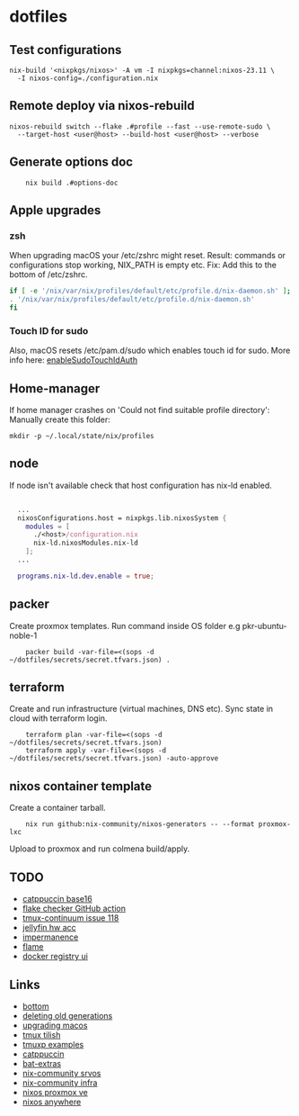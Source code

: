 # dotfiles

## Test configurations

```console
nix-build '<nixpkgs/nixos>' -A vm -I nixpkgs=channel:nixos-23.11 \
  -I nixos-config=./configuration.nix
```

## Remote deploy via nixos-rebuild

```console
nixos-rebuild switch --flake .#profile --fast --use-remote-sudo \
  --target-host <user@host> --build-host <user@host> --verbose
```

## Generate options doc

```console
    nix build .#options-doc
```

## Apple upgrades

### zsh

When upgrading macOS your /etc/zshrc might reset.
Result: commands or configurations stop working, NIX_PATH is empty etc.
Fix: Add this to the bottom of /etc/zshrc.

```zsh
if [ -e '/nix/var/nix/profiles/default/etc/profile.d/nix-daemon.sh' ]; then
. '/nix/var/nix/profiles/default/etc/profile.d/nix-daemon.sh'
fi

```

### Touch ID for sudo

Also, macOS resets /etc/pam.d/sudo which enables touch id for sudo.
More info here: [enableSudoTouchIdAuth](https://daiderd.com/nix-darwin/manual/index.html#opt-security.pam.enableSudoTouchIdAuth)

## Home-manager

If home manager crashes on 'Could not find suitable profile directory':
Manually create this folder:

```console
mkdir -p ~/.local/state/nix/profiles
```

## node

If node isn't available check that host configuration has nix-ld enabled.

```nix

  ...
  nixosConfigurations.host = nixpkgs.lib.nixosSystem {
    modules = [
      ./<host>/configuration.nix
      nix-ld.nixosModules.nix-ld
    ];
  ...

  programs.nix-ld.dev.enable = true;
```

## packer

Create proxmox templates. Run command inside OS folder e.g pkr-ubuntu-noble-1

```console
    packer build -var-file=<(sops -d ~/dotfiles/secrets/secret.tfvars.json) .
```

## terraform

Create and run infrastructure (virtual machines, DNS etc).
Sync state in cloud with terraform login.

```console
    terraform plan -var-file=<(sops -d ~/dotfiles/secrets/secret.tfvars.json)
    terraform apply -var-file=<(sops -d ~/dotfiles/secrets/secret.tfvars.json) -auto-approve
```

## nixos container template

Create a container tarball.

```console
    nix run github:nix-community/nixos-generators -- --format proxmox-lxc
```

Upload to proxmox and run colmena build/apply.

## TODO

- [catppuccin base16](https://github.com/catppuccin/base16)
- [flake checker GitHub action](https://determinate.systems/posts/flake-checker)
- [tmux-continuum issue 118](https://github.com/tmux-plugins/tmux-continuum/issues/118)
- [jellyfin hw acc](https://nixos.wiki/wiki/Jellyfin)
- [impermanence](https://nixos.wiki/wiki/Impermanence)
- [flame](https://github.com/pawelmalak/flame)
- [docker registry ui](https://github.com/Joxit/docker-registry-ui)

## Links

- [bottom](https://github.com/ClementTsang/bottom)
- [deleting old generations](https://github.com/LnL7/nix-darwin/wiki/Deleting-old-generations)
- [upgrading macos](https://github.com/LnL7/nix-darwin/wiki/Upgrading-macOS)
- [tmux tilish](https://github.com/jabirali/tmux-tilish)
- [tmuxp examples](https://tmuxp.git-pull.com/configuration/examples.html)
- [catppuccin](https://github.com/catppuccin/catppuccin)
- [bat-extras](https://github.com/eth-p/bat-extras/tree/master)
- [nix-community srvos](https://github.com/nix-community/srvos)
- [nix-community infra](https://github.com/nix-community/infra)
- [nixos proxmox ve](https://nixos.wiki/wiki/Proxmox_Virtual_Environment)
- [nixos anywhere](https://github.com/nix-community/nixos-anywhere)
